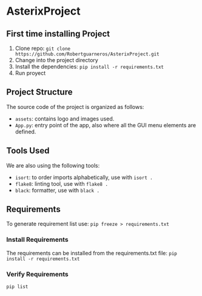 # AsterixProject

## First time installing Project
1. Clone repo: `git clone https://github.com/Robertguarneros/AsterixProject.git`
2. Change into the project directory 
3. Install the dependencies: `pip install -r requirements.txt`
4. Run proyect

## Project Structure

The source code of the project is organized as follows:

- `assets`: contains logo and images used.
- `App.py`: entry point of the app, also where all the GUI menu elements are defined.
 

## Tools Used

We are also using the following tools:
- `isort`: to order imports alphabetically, use with `isort .`
- `flake8`: linting tool, use with `flake8 .`
- `black`: formatter, use with `black .`

## Requirements
To generate requirement list use:
`pip freeze > requirements.txt`

### Install Requirements

The requirements can be installed from the requirements.txt file:
`pip install -r requirements.txt`

### Verify Requirements
`pip list`
